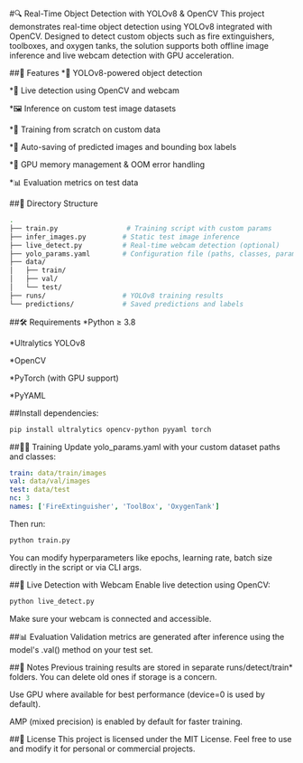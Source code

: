 #🔍 Real-Time Object Detection with YOLOv8 & OpenCV
This project demonstrates real-time object detection using YOLOv8 integrated with OpenCV. Designed to detect custom objects such as fire extinguishers, toolboxes, and oxygen tanks, the solution supports both offline image inference and live webcam detection with GPU acceleration.

##📌 Features
*🚀 YOLOv8-powered object detection

*🎥 Live detection using OpenCV and webcam

*🖼️ Inference on custom test image datasets

*🧠 Training from scratch on custom data

*💾 Auto-saving of predicted images and bounding box labels

*🧼 GPU memory management & OOM error handling

*📊 Evaluation metrics on test data

##📁 Directory Structure
```bash
.
├── train.py                 # Training script with custom params
├── infer_images.py         # Static test image inference
├── live_detect.py          # Real-time webcam detection (optional)
├── yolo_params.yaml        # Configuration file (paths, classes, params)
├── data/
│   ├── train/
│   ├── val/
│   └── test/
├── runs/                   # YOLOv8 training results
└── predictions/            # Saved predictions and labels
```
##🛠 Requirements
*Python ≥ 3.8

*Ultralytics YOLOv8

*OpenCV

*PyTorch (with GPU support)

*PyYAML

##Install dependencies:

```bash
pip install ultralytics opencv-python pyyaml torch
```
##🏋️‍♂️ Training
Update yolo_params.yaml with your custom dataset paths and classes:

```yaml
train: data/train/images
val: data/val/images
test: data/test
nc: 3
names: ['FireExtinguisher', 'ToolBox', 'OxygenTank']
```
Then run:

```bash
python train.py
```
You can modify hyperparameters like epochs, learning rate, batch size directly in the script or via CLI args.


##🎥 Live Detection with Webcam
Enable live detection using OpenCV:

```bash
python live_detect.py
```
Make sure your webcam is connected and accessible.

##📊 Evaluation
Validation metrics are generated after inference using the model's .val() method on your test set.

##📌 Notes
Previous training results are stored in separate runs/detect/train* folders. You can delete old ones if storage is a concern.

Use GPU where available for best performance (device=0 is used by default).

AMP (mixed precision) is enabled by default for faster training.

##💬 License
This project is licensed under the MIT License. Feel free to use and modify it for personal or commercial projects.
